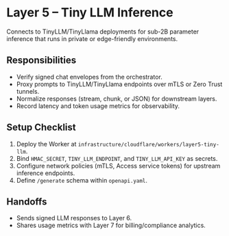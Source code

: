 # Layer 5 – Tiny LLM Inference

Connects to TinyLLM/TinyLlama deployments for sub-2B parameter inference that
runs in private or edge-friendly environments.

## Responsibilities
- Verify signed chat envelopes from the orchestrator.
- Proxy prompts to TinyLLM/TinyLlama endpoints over mTLS or Zero Trust tunnels.
- Normalize responses (stream, chunk, or JSON) for downstream layers.
- Record latency and token usage metrics for observability.

## Setup Checklist
1. Deploy the Worker at `infrastructure/cloudflare/workers/layer5-tiny-llm`.
2. Bind `HMAC_SECRET`, `TINY_LLM_ENDPOINT`, and `TINY_LLM_API_KEY` as secrets.
3. Configure network policies (mTLS, Access service tokens) for upstream
   inference endpoints.
4. Define `/generate` schema within `openapi.yaml`.

## Handoffs
- Sends signed LLM responses to Layer 6.
- Shares usage metrics with Layer 7 for billing/compliance analytics.
